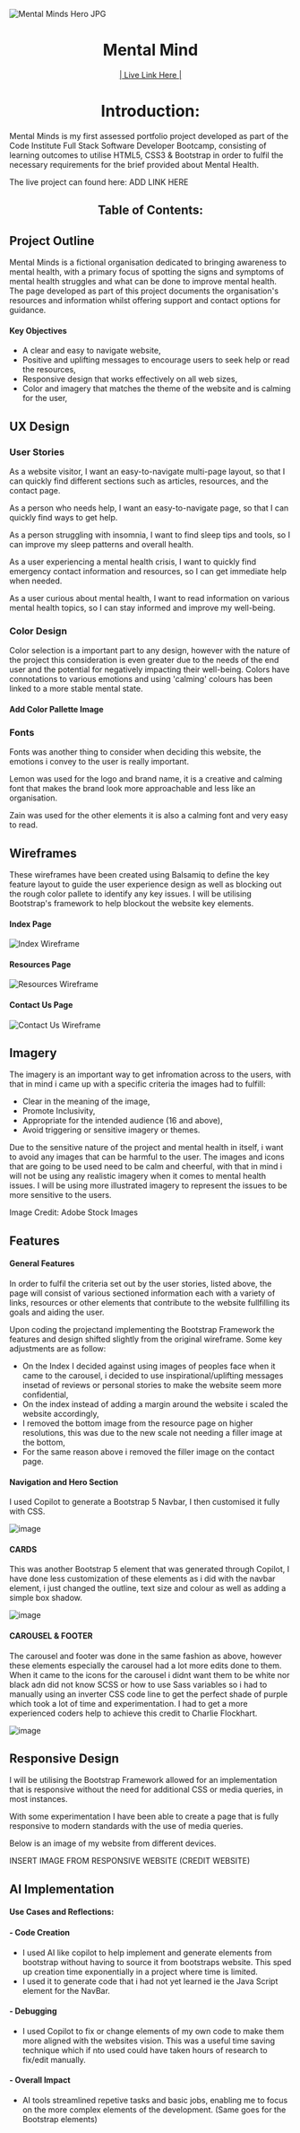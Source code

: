 ![Mental Minds Hero JPG](https://github.com/user-attachments/assets/0013aac5-2dee-48a4-88f0-63e0b679424d)
<h1 align="center">Mental Mind</h1>

<div align="center"> 
<a target="_blank" href="https://meganotton.github.io/Mental_Health_Website/"> | Live Link Here | </a>
</div align="center"> 

<h1 align="center"> Introduction: </h1>


<p>
Mental Minds is my first assessed portfolio project developed as part of the Code Institute Full Stack Software Developer Bootcamp, consisting of learning outcomes to utilise HTML5, CSS3 & Bootstrap in order to fulfil the necessary requirements for the brief provided about Mental Health.

The live project can found here: ADD LINK HERE
</p>

<h2 align="center"> Table of Contents:</h2>


## Project Outline

Mental Minds is a fictional organisation dedicated to bringing awareness to mental health, with a primary focus of spotting the signs and symptoms of mental health struggles and what can be done to improve mental health.
The page developed as part of this project documents the organisation's resources and information whilst offering support and contact options for guidance.

#### Key Objectives
 - A clear and easy to navigate website,
 - Positive and uplifting messages to encourage users to seek help or read the resources,
 - Responsive design that works effectively on all web sizes,
 - Color and imagery that matches the theme of the website and is calming for the user,

## UX Design

### User Stories

As a website visitor, I want an easy-to-navigate multi-page layout, so that I can quickly find different sections such as articles, resources, and the contact page.

As a person who needs help, I want an easy-to-navigate page, so that I can quickly find ways to get help.

As a person struggling with insomnia, I want to find sleep tips and tools, so I can improve my sleep patterns and overall health.

As a user experiencing a mental health crisis, I want to quickly find emergency contact information and resources, so I can get immediate help when needed.

As a user curious about mental health, I want to read information on various mental health topics, so I can stay informed and improve my well-being.

### Color Design

Color selection is a important part to any design, however with the nature of the project this consideration is even greater due to the needs of the end user and the potential for negatively impacting their well-being. Colors have connotations to various emotions and using 'calming' colours has been linked to a more stable mental state.

#### Add Color Pallette Image

### Fonts

Fonts was another thing to consider when deciding this website, the emotions i convey to the user is really important. 

Lemon was used for the logo and brand name, it is a creative and calming font that makes the brand look more approachable and less like an organisation.

Zain was used for the other elements it is also a calming font and very easy to read. 

## Wireframes

These wireframes have been created using Balsamiq to define the key feature layout to guide the user experience design as well as blocking out the rough color pallete to identify any key issues. I will be utilising Bootstrap's framework to help blockout the website key elements. 
#### Index Page

![Index Wireframe](https://github.com/user-attachments/assets/55f3d638-9c4f-4725-9307-f4b39e080683)

#### Resources Page

![Resources Wireframe](https://github.com/user-attachments/assets/7cbc0297-33a5-49f2-ad51-56a6abd73122)

#### Contact Us Page

![Contact Us Wireframe](https://github.com/user-attachments/assets/c77d6d64-d6c1-4a44-8c37-fa02c278a719)

## Imagery


The imagery is an important way to get infromation across to the users, with that in mind i came up with a specific criteria the images had to fulfill:

- Clear in the meaning of the image,
- Promote Inclusivity,
- Appropriate for the intended audience (16 and above),
- Avoid triggering or sensitive imagery or themes.

Due to the sensitive nature of the project and mental health in itself, i want to avoid any images that can be harmful to the user. The images and icons that are going to be used need to be calm and cheerful, with that in mind i will not be using any realistic imagery when it comes to mental health issues. I will be using more illustrated imagery to represent the issues to be more sensitive to the users. 

Image Credit: Adobe Stock Images

## Features

#### General Features
In order to fulfil the criteria set out by the user stories, listed above, the page will consist of various sectioned information each with a variety of links, resources or other elements that contribute to the website fullfilling its goals and aiding the user.

Upon coding the projectand implementing the Bootstrap Framework the features and design shifted slightly from the original wireframe.
Some key adjustments are as follow:
- On the Index I decided against using images of peoples face when it came to the carousel, i decided to use inspirational/uplifting messages insetad of reviews or personal stories to make the website seem more confidential,
- On the index instead of adding a margin around the website i scaled the website accordingly,
- I removed the bottom image from the resource page on higher resolutions, this was due to the new scale not needing a filler image at the bottom,
- For the same reason above i removed the filler image on the contact page.

#### Navigation and Hero Section
I used Copilot to generate a Bootstrap 5 Navbar, I then customised it fully with CSS.

![image](https://github.com/user-attachments/assets/6a1288fd-fc67-49f2-942d-4d817b911419)

#### CARDS
This was another Bootstrap 5 element that was generated through Copilot, I have done less customization of these elements as i did with the navbar element, i just changed the outline, text size and colour as well as adding a simple box shadow.

![image](https://github.com/user-attachments/assets/b1fe38b6-1a8e-49c5-9856-de501eb321d0)

#### CAROUSEL & FOOTER
The carousel and footer was done in the same fashion as above, however these elements especially the carousel had a lot more edits done to them. When it came to the icons for the carousel i didnt want them to be white nor black adn did not know SCSS or how to use Sass variables so i had to manually using an inverter CSS code line to get the perfect shade of purple which took a lot of time and experimentation. I had to get a more experienced coders help to achieve this credit to Charlie Flockhart.

![image](https://github.com/user-attachments/assets/3fbd893b-65af-4cdd-aefb-6d6569d7fb25)

## Responsive Design


I will be utilising the Bootstrap Framework allowed for an implementation that is responsive without the need for additional CSS or media queries, in most instances.

With some experimentation I have been able to create a page that is fully responsive to modern standards with the use of media queries.

Below is an image of my website from different devices.

INSERT IMAGE FROM RESPONSIVE WEBSITE (CREDIT WEBSITE)

## AI Implementation

#### Use Cases and Reflections:
#### - Code Creation
  - I used AI like copilot to help implement and generate elements from bootstrap without having to source it from bootstraps website. This sped up creation time exponentially in a project where time is limited.
  - I used it to generate code that i had not yet learned ie the Java Script element for the NavBar.

#### - Debugging 
  - I used Copilot to fix or change elements of my own code to make them more aligned with the websites vision. This was a useful time saving technique which if nto used could have taken hours of research to fix/edit manually.

#### - Overall Impact
  - AI tools streamlined repetive tasks and basic jobs, enabling me to focus on the more complex elements of the development. (Same goes for the Bootstrap elements)


